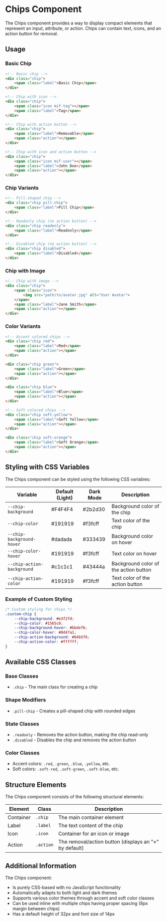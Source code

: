 # Chips Component

The Chips component provides a way to display compact elements that represent an input, attribute, or action. Chips can contain text, icons, and an action button for removal.

## Usage

### Basic Chip

```html
<!-- Basic chip -->
<div class="chip">
    <span class="label">Basic Chip</span>
</div>

<!-- Chip with icon -->
<div class="chip">
    <span class="icon mif-tag"></span>
    <span class="label">Tag</span>
</div>

<!-- Chip with action button -->
<div class="chip">
    <span class="label">Removable</span>
    <span class="action"></span>
</div>

<!-- Chip with icon and action button -->
<div class="chip">
    <span class="icon mif-user"></span>
    <span class="label">John Doe</span>
    <span class="action"></span>
</div>
```

### Chip Variants

```html
<!-- Pill-shaped chip -->
<div class="chip pill-chip">
    <span class="label">Pill Chip</span>
</div>

<!-- Readonly chip (no action button) -->
<div class="chip readonly">
    <span class="label">Readonly</span>
</div>

<!-- Disabled chip (no action button) -->
<div class="chip disabled">
    <span class="label">Disabled</span>
</div>
```

### Chip with Image

```html
<!-- Chip with image -->
<div class="chip">
    <span class="icon">
        <img src="path/to/avatar.jpg" alt="User Avatar">
    </span>
    <span class="label">Jane Smith</span>
    <span class="action"></span>
</div>
```

### Color Variants

```html
<!-- Accent colored chips -->
<div class="chip red">
    <span class="label">Red</span>
    <span class="action"></span>
</div>

<div class="chip green">
    <span class="label">Green</span>
    <span class="action"></span>
</div>

<div class="chip blue">
    <span class="label">Blue</span>
    <span class="action"></span>
</div>

<!-- Soft colored chips -->
<div class="chip soft-yellow">
    <span class="label">Soft Yellow</span>
    <span class="action"></span>
</div>

<div class="chip soft-orange">
    <span class="label">Soft Orange</span>
    <span class="action"></span>
</div>
```

## Styling with CSS Variables

The Chips component can be styled using the following CSS variables:

| Variable | Default (Light) | Dark Mode | Description |
| -------- | --------------- | --------- | ----------- |
| `--chip-background` | #F4F4F4 | #2b2d30 | Background color of the chip |
| `--chip-color` | #191919 | #f3fcff | Text color of the chip |
| `--chip-background-hover` | #dadada | #333439 | Background color on hover |
| `--chip-color-hover` | #191919 | #f3fcff | Text color on hover |
| `--chip-action-background` | #c1c1c1 | #43444a | Background color of the action button |
| `--chip-action-color` | #191919 | #f3fcff | Text color of the action button |

### Example of Custom Styling

```css
/* Custom styling for chips */
.custom-chip {
    --chip-background: #e3f2fd;
    --chip-color: #1565c0;
    --chip-background-hover: #bbdefb;
    --chip-color-hover: #0d47a1;
    --chip-action-background: #64b5f6;
    --chip-action-color: #ffffff;
}
```

## Available CSS Classes

### Base Classes
- `.chip` - The main class for creating a chip

### Shape Modifiers
- `.pill-chip` - Creates a pill-shaped chip with rounded edges

### State Classes
- `.readonly` - Removes the action button, making the chip read-only
- `.disabled` - Disables the chip and removes the action button

### Color Classes
- Accent colors: `.red`, `.green`, `.blue`, `.yellow`, etc.
- Soft colors: `.soft-red`, `.soft-green`, `.soft-blue`, etc.

## Structure Elements

The Chips component consists of the following structural elements:

| Element | Class | Description |
| ------- | ----- | ----------- |
| Container | `.chip` | The main container element |
| Label | `.label` | The text content of the chip |
| Icon | `.icon` | Container for an icon or image |
| Action | `.action` | The removal/action button (displays an "×" by default) |

## Additional Information

The Chips component:
- Is purely CSS-based with no JavaScript functionality
- Automatically adapts to both light and dark themes
- Supports various color themes through accent and soft color classes
- Can be used inline with multiple chips having proper spacing (8px margin between chips)
- Has a default height of 32px and font size of 14px